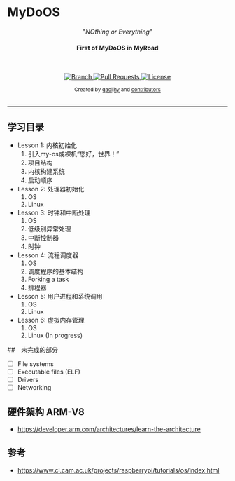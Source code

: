 # MyDoOS

<p align="center">"<i>NOthing or Everything</i>"</p>

<h4 align="center">First of MyDoOS in MyRoad</h4>

<br>

<p align="center">
  <a href="https://github.com/gaoljhy/MyDoOS/tree/master">
    <img src="https://img.shields.io/badge/Branch-master-green.svg?longCache=true"
        alt="Branch">
  </a>
  <a href="https://github.com/gaoljhy/MyDoOS/pulls">
    <img src="https://img.shields.io/badge/PRs-welcome-brightgreen.svg?longCache=true"
        alt="Pull Requests">
  </a>
  <a href="https://github.com/gaoljhy/MyDoOS/blob/master/LICENSE">
    <img src="https://img.shields.io/badge/License-MIT-blue.svg?longCache=true"
        alt="License">
  </a>
</p>

<div align="center">
  <sub>Created by
  <a href="http://grj321.com">gaoljhy</a> and
  <a href="https://github.com/gaoljhy/MyDoOS/contributors">
    contributors
  </a>
</div>

<br>

****

## 学习目录

+ Lesson 1: 内核初始化
    1. 引入my-os或裸机“您好，世界！”
    1. 项目结构
    1. 内核构建系统
    1. 启动顺序
+ Lesson 2: 处理器初始化
    1. OS
    2. Linux
+ Lesson 3: 时钟和中断处理
    1. OS
    2. 低级别异常处理
    3. 中断控制器
    4. 时钟
+ Lesson 4: 流程调度器
    1. OS
    2. 调度程序的基本结构
    3. Forking a task
    4. 排程器
+ Lesson 5: 用户进程和系统调用
    1. OS
    2. Linux
+ Lesson 6: 虚拟内存管理
    1. OS
    2. Linux (In progress)

##　未完成的部分

+ [ ] File systems
+ [ ] Executable files (ELF)
+ [ ] Drivers
+ [ ] Networking

## 硬件架构 ARM-V8

+ <https://developer.arm.com/architectures/learn-the-architecture>


## 参考

+ <https://www.cl.cam.ac.uk/projects/raspberrypi/tutorials/os/index.html>
<!-- + <https://github.com/gaoljhy/raspberry-pi-os> -->

